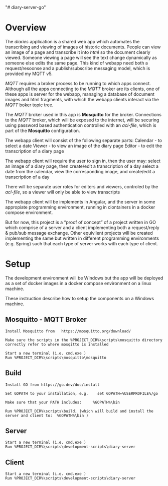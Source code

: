 "# diary-server-go" 

# Overview

The *diaries* application is a shared web app which automates the transcribing and viewing of images of historic documents. People can view an image of a page and transcribe it into *html* so the document clearly viewed. Someone viewing a page will see the text change dynamically as someone else edits the same page.  This kind of webapp need both a request/resoonse and a publish/subscribe messaging model, which is provided my MQTT v5. 

*MQTT* requires a broker process to be running to which apps connect. Although all the apps connecting to the *MQTT* broker are its clients, one of these apps is server for the webapp, managing a database of document images and html fragments, with which the webapp clients interact via the *MQTT* boker topic tree.

The *MQTT* broker used in this app is **Mosquitto** for the broker. Connections to the *MQTT* broker, which will be exposed to the internet, will be securing using password based authentication controlled with an *acl-file*, which is part of the **Mosquitto** configuration.

The webapp client will consist of the following separate parts:
    Calendar - to select a date 
    Viewer - to view an image of the diary page
    Editor - to edit the transcription of a diary page

The webapp client will require the user to sign in, then the user may:
    select an image of a diary page, then create/edit a transcription of a day
    select a date from the calendar, view the corresponding image, and create/edit a transcription of a day 

There will be separate user roles for editers and viewers, controled by the *acl-file*, so a viewer will only be able to view transcripts  

The webapp client will be implements in Angular, and the server in some appropiate programming environment, running in ciontainers in a docker compose environment.

But for now, this project is a “proof of concept” of a project written in GO which comprise of a server and a client implementing both a request/reply & pub/sub message exchange.  Other equivilent projects will be created implementing the same but written in different programming environments (e.g. Spring) such that each type of server works with each type of client. 

# Setup

The development environment will be Windows but the app will be deployed as a set of docker images in a docker compose environment on a linux machine.  

These instruction describe how to setup the components on a Windows machine.

## Mosquitto - MQTT Broker
 
    Install Mosquitto from   https://mosquitto.org/download/

    Make sure the scripts in the %PROJECT_DIR%\scripts\mosquitto directory correctly refer to where mosqitto is installed

    Start a new terminal (i.e. cmd.exe )
    Run %PROJECT_DIR%\scripts\mosquitto\mosquitto

## Build

    Install GO from https://go.dev/doc/install

    Set GOPATH to your installation, e.g.    set GOPATH=%USERPROFILE%/go

    Make sure that your PATH includes:     %GOPATH%\bin

    Run %PROJECT_DIR%\scripts\build, (which will build and install the server and client to:  %GOPATH%\bin )


## Server

    Start a new terminal (i.e. cmd.exe )
    Run %PROJECT_DIR%\scripts\development-scripts\diary-server

## Client

    Start a new terminal (i.e. cmd.exe )
    Run %PROJECT_DIR%\scripts\development-scripts\diary-server
    